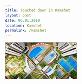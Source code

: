 ```yaml
---
title: Touched down in Kamshet
layout: post
date: 06.01.2019
location: Kamshet
permalink: /kamshet
---
```

![immagine](/assets/img/post-image.jpg)
